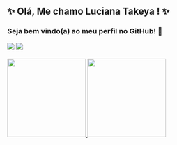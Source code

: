 ##  :sparkles: Olá, Me chamo Luciana Takeya ! :sparkles:
###  Seja bem vindo(a) ao meu perfil no GitHub! :wave: <br />

<div>
<a href="https://www.linkedin.com/in/luciana-rodrigues-takeya-" target="_blank"><img src="https://img.shields.io/badge/-LinkedIn-%230077B5?style=for-the-badge&logo=linkedin&logoColor=white" target="_blank"></a>  
<a href = "mailto:lucianatakeya95@gmail.com"><img src="https://img.shields.io/badge/Gmail-D14836?style=for-the-badge&logo=gmail&logoColor=white" target="_blank"></a>
</div> <br />

<div>
<a href="https://github.com/LucianaTky">
<img height="180em" src="https://github-readme-stats.vercel.app/api?username=LucianaTky&show_icons=true&theme=dracula&include_all_commits=true&count_private=true"/</div>
<img height="180em" src="https://github-readme-stats.vercel.app/api/top-langs/?username=LucianaTky&layout=compact&langs_count=7&theme=dracula"/>
</div><br />
